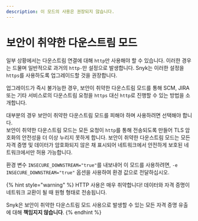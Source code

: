 ```yaml
---
description: 이 모드의 사용은 권장되지 않습니다.
---
```


# 보안이 취약한 다운스트림 모드

일부 상황에서는 다운스트림 연결에 대해 `http`만 사용해야 할 수 있습니다. 이러한 경우는 드물며 일반적으로 과거의 `http-`만 설정으로 발생합니다. Snyk는 이러한 설정을 `https`를 사용하도록 업그레이드할 것을 권장합니다.

업그레이드가 즉시 불가능한 경우, 보안이 취약한 다운스트림 모드를 통해 SCM, JIRA 또는 기타 서비스로의 다운스트림 요청을 `https` 대신 `http`로 진행할 수 있는 방법을 소개합니다.

대부분의 경우 보안이 취약한 다운스트림 모드를 피해야 하며 사용하려면 선택해야 합니다.\
보안이 취약한 다운스트림 모드는 모든 요청이 `http`를 통해 전송되도록 만들어 TLS 암호화의 안전성을 더 이상 누리지 못하게 합니다. 보안이 취약한 다운스트림 모드는 모든 자격 증명 및 데이터가 암호화되지 않은 채 표시되어 네트워크에서 안전하게 보호된 네트워크에서만 허용 가능합니다.

환경 변수 `INSECURE_DOWNSTREAM="true"`를 내보내어 이 모드를 사용하려면, `-e INSECURE_DOWNSTREAM="true"` 옵션을 사용하여 환경 값으로 전달하십시오.

{% hint style="warning" %}
HTTP 사용은 매우 취약합니다! 데이터와 자격 증명이 네트워크 교환이 될 때 원형 형태로 전송됩니다.

Snyk은 보안이 취약한 다운스트림 모드 사용으로 발생할 수 있는 모든 자격 증명 유출에 대해 **책임지지 않습니다**.
{% endhint %}
